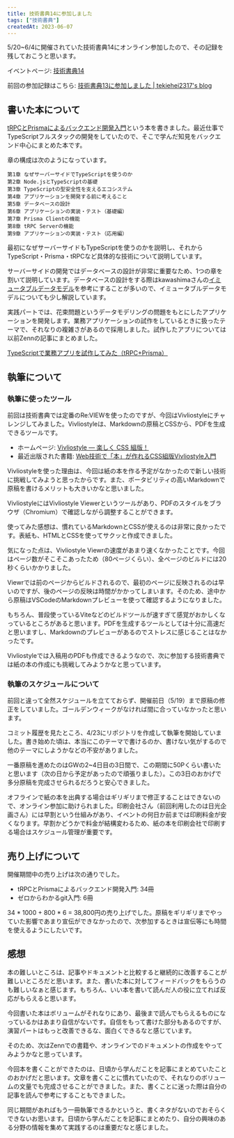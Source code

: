 ```yaml
---
title: 技術書典14に参加しました
tags: ["技術書典"]
createdAt: 2023-06-07
---
```


5/20~6/4に開催されていた技術書典14にオンライン参加したので、その記録を残しておこうと思います。

イベントページ: [技術書典14](https://techbookfest.org/event/tbf14)

前回の参加記録はこちら: [技術書典13に参加しました | tekiehei2317's blog](https://blog.tekihei2317.com/articles/y6y9fjshw2pqfr)

## 書いた本について

[tRPCとPrismaによるバックエンド開発入門](https://techbookfest.org/product/9xk8G0ZQxAmp4esHg4Tatc?productVariantID=9xUezidZ39UPBEuRKUSQRs)という本を書きました。最近仕事でTypeScriptフルスタックの開発をしていたので、そこで学んだ知見をバックエンド中心にまとめた本です。

章の構成は次のようになっています。

```text
第1章 なぜサーバーサイドでTypeScriptを使うのか
第2章 Node.jsとTypeScriptの基礎
第3章 TypeScriptの型安全性を支えるエコシステム
第4章 アプリケーションを開発する前に考えること
第5章 データベースの設計
第6章 アプリケーションの実装・テスト（基礎編）
第7章 Prisma Clientの機能
第8章 tRPC Serverの機能
第9章 アプリケーションの実装・テスト（応用編）
```

最初になぜサーバーサイドもTypeScriptを使うのかを説明し、それからTypeScript・Prisma・tRPCなど具体的な技術について説明しています。

サーバーサイドの開発ではデータベースの設計が非常に重要なため、1つの章を割いて説明しています。データベースの設計をする際はkawashimaさんの[イミュータブルデータモデル](https://scrapbox.io/kawasima/%E3%82%A4%E3%83%9F%E3%83%A5%E3%83%BC%E3%82%BF%E3%83%96%E3%83%AB%E3%83%87%E3%83%BC%E3%82%BF%E3%83%A2%E3%83%87%E3%83%AB)を参考にすることが多いので、イミュータブルデータモデルについても少し解説しています。

実践パートでは、花束問題というデータモデリングの問題をもとにしたアプリケーションを開発します。業務アプリケーションの試作をしているときに扱ったテーマで、それなりの複雑さがあるので採用しました。試作したアプリについては以前Zennの記事にまとめました。

[TypeScriptで業務アプリを試作してみた（tRPC+Prisma）](https://zenn.dev/gibjapan/articles/1d0b4a04c6bf99)

## 執筆について

### 執筆に使ったツール

前回は技術書典では定番のRe:VIEWを使ったのですが、今回はVivliostyleにチャレンジしてみました。Vivliostyleは、Markdownの原稿とCSSから、PDFを生成できるツールです。

- ホームページ: [Vivliostyle — 楽しく CSS 組版！](https://vivliostyle.org/ja/)
- 最近出版された書籍: [Web技術で「本」が作れるCSS組版Vivliostyle入門](https://www.amazon.co.jp/dp/4863544189)

Vivliostyleを使った理由は、今回は紙の本を作る予定がなかったので新しい技術に挑戦してみようと思ったからです。また、ポータビリティの高いMarkdownで原稿を書けるメリットも大きいかなと思いました。

VivliostyleにはVivliostyle Viewerというツールがあり、PDFのスタイルをブラウザ（Chromium）で確認しながら調整することができます。

使ってみた感想は、慣れているMarkdownとCSSが使えるのは非常に良かったです。表紙も、HTMLとCSSを使ってサクッと作成できました。

気になった点は、Vivliostyle Viewrの速度があまり速くなかったことです。今回はページ数がそこそこあったため（80ページくらい）、全ページのビルドには20秒くらいかかりました。

Viewrでは前のページからビルドされるので、最初のページに反映されるのは早いのですが、後のページの反映は時間がかかってしまいます。そのため、途中から原稿はVSCodeのMarkdownプレビューを使って確認するようになりました。

もちろん、普段使っているViteなどのビルドツールが速すぎて感覚がおかしくなっているところがあると思います。PDFを生成するツールとしては十分に高速だと思いますし、Markdownのプレビューがあるのでストレスに感じることはなかったです。

Vivliostyleでは入稿用のPDFも作成できるようなので、次に参加する技術書典では紙の本の作成にも挑戦してみようかなと思っています。

### 執筆のスケジュールについて

前回と違って全然スケジュールを立てておらず、開催前日（5/19）まで原稿の修正をしていました。ゴールデンウィークがなければ間に合っていなかったと思います。

コミット履歴を見たところ、4/23にリポジトリを作成して執筆を開始していました。書き始めた頃は、本当にこのテーマで書けるのか、書けない気がするので他のテーマにしようかなどの不安がありました。

一番原稿を進めたのはGWの2~4日目の3日間で、この期間に50Pくらい書いたと思います（次の日から予定があったので頑張りました）。この3日のおかげで多分原稿を完成させられるだろうと安心できました。

オフラインで紙の本を出典する場合はギリギリまで修正することはできないので、オンライン参加に助けられました。印刷会社さん（前回利用したのは日光企画さん）には早割という仕組みがあり、イベントの何日か前までは印刷料金が安くなります。早割かどうかで料金が結構変わるため、紙の本を印刷会社で印刷する場合はスケジュール管理が重要です。

## 売り上げについて

開催期間中の売り上げは次の通りでした。

- tRPCとPrismaによるバックエンド開発入門: 34冊
- ゼロからわかるgit入門: 6冊

34 * 1000 + 800 * 6 = 38,800円の売り上げでした。原稿をギリギリまでやっていた影響であまり宣伝ができなかったので、次参加するときは宣伝等にも時間を使えるようにしたいです。

## 感想

本の難しいところは、記事やドキュメントと比較すると継続的に改善することが難しいところだと思います。また、書いた本に対してフィードバックをもらうのも難しいなぁと感じます。もちろん、いい本を書いて読んだ人の役に立てれば反応がもらえると思います。

今回書いた本はボリュームがそれなりにあり、最後まで読んでもらえるものになっているかはあまり自信がないです。自信をもって書けた部分もあるのですが、演習パートはもっと改善できるな、面白くできるなと感じています。

そのため、次はZennでの書籍や、オンラインでのドキュメントの作成をやってみようかなと思っています。

今回本を書くことができたのは、日頃から学んだことを記事にまとめていたことのおかげだと思います。文章を書くことに慣れていたので、それなりのボリュームの文量でも完成させることができました。また、書くことに迷った際は自分の記事を読んで参考にすることもできました。

同じ期間があればもう一冊執筆できるかというと、書くネタがないのでおそらくできないお思います。日頃から学んだことを記事にまとめたり、自分の興味のある分野の情報を集めて実践するのは重要だなと感じました。
